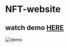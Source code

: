 # NFT-website
watch demo [HERE](https://kermit11frog.github.io/NFT-website/)
---
![demo](https://media.discordapp.net/attachments/921742115225088022/1209155691021869126/image.png?ex=65e5e4fd&is=65d36ffd&hm=eac29c8e55736348012992d4c7eec72dea987ba8d42e28f5d1139b1f6f1412bf&=&format=webp&quality=lossless&width=550&height=309)
